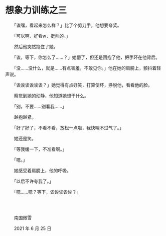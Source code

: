 # 想象力训练之三

　　「诶嘿，看起来怎么样？」比了个剪刀手，他想要夸奖。

　　「可以啊，好看w，挺帅的。」

　　然后他突然抱住了她。

　　「诶，等下，你怎么了……？」她懵了，但还是回抱了他，把手环在他背后。

　　「没……没什么，就是……有点害羞，不敢见你。」他在她的肩膀上，颤抖着轻声说。

　　「诶诶诶诶诶诶？」她觉得有点好笑，打算使坏，挣脱他，看看他的脸。

　　察觉到她的动静，他知道她想干什么。

　　「别，不要……别看我……」

　　越抱越紧。

　　「好了好了，不看不看，放松一点啦，我快喘不过气了。」

　　她还是笑。

　　「等我缓一下，不准看啊。」

　　「嗯。」

　　她感受着肩膀上，他的呼吸。

　　「以后不许夸我了。」

　　「嗯……嗯？等下，诶诶诶诶诶？」

<br>

<br>

　　南国微雪

　　2021 年 6 月 25 日